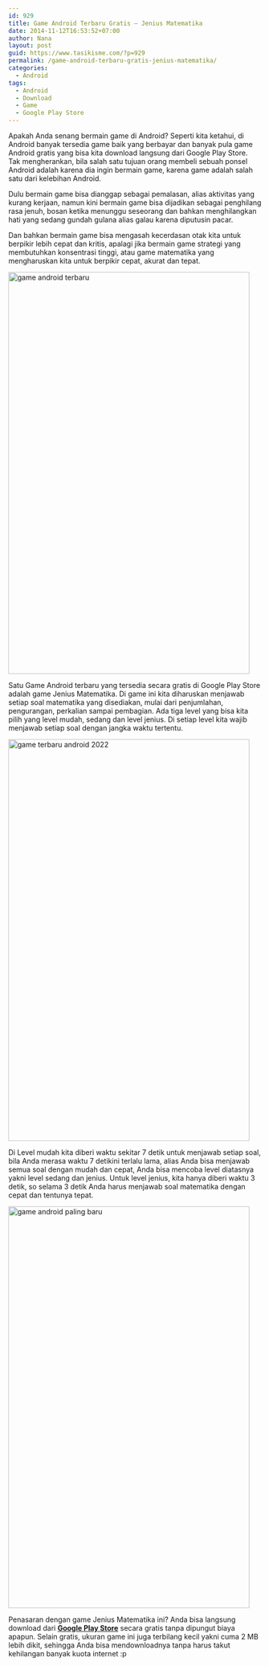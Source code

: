 ```yaml
---
id: 929
title: Game Android Terbaru Gratis – Jenius Matematika
date: 2014-11-12T16:53:52+07:00
author: Nana
layout: post
guid: https://www.tasikisme.com/?p=929
permalink: /game-android-terbaru-gratis-jenius-matematika/
categories:
  - Android
tags:
  - Android
  - Download
  - Game
  - Google Play Store
---
```

Apakah Anda senang bermain game di Android? Seperti kita ketahui, di Android banyak tersedia game baik yang berbayar dan banyak pula game Android gratis yang bisa kita download langsung dari Google Play Store. Tak mengherankan, bila salah satu tujuan orang membeli sebuah ponsel Android adalah karena dia ingin bermain game, karena game adalah salah satu dari kelebihan Android.

Dulu bermain game bisa dianggap sebagai pemalasan, alias aktivitas yang kurang kerjaan, namun kini bermain game bisa dijadikan sebagai penghilang rasa jenuh, bosan ketika menunggu seseorang dan bahkan menghilangkan hati yang sedang gundah gulana alias galau karena diputusin pacar.

Dan bahkan bermain game bisa mengasah kecerdasan otak kita untuk berpikir lebih cepat dan kritis, apalagi jika bermain game strategi yang membutuhkan konsentrasi tinggi, atau game matematika yang mengharuskan kita untuk berpikir cepat, akurat dan tepat.

<img loading="lazy"  src="https://3.bp.blogspot.com/-RtrswaIVwxU/VGJJaUn33xI/AAAAAAAADnA/BGW532W6I5M/s1600/Game_Android_Terbaru_Gratis_1.png" alt="game android terbaru" width="480" height="800" /> 

Satu Game Android terbaru yang tersedia secara gratis di Google Play Store adalah game Jenius Matematika. Di game ini kita diharuskan menjawab setiap soal matematika yang disediakan, mulai dari penjumlahan, pengurangan, perkalian sampai pembagian. Ada tiga level yang bisa kita pilih yang level mudah, sedang dan level jenius. Di setiap level kita wajib menjawab setiap soal dengan jangka waktu tertentu.

<img loading="lazy"  src="https://2.bp.blogspot.com/-L222oDZ3n8I/VGJJcoDB-DI/AAAAAAAADnI/d5ZrqnKyq3I/s1600/Game_Android_Terbaru_gratis_2.png" alt="game terbaru android 2022" width="480" height="800" /> 

Di Level mudah kita diberi waktu sekitar 7 detik untuk menjawab setiap soal, bila Anda merasa waktu 7 detikini terlalu lama, alias Anda bisa menjawab semua soal dengan mudah dan cepat, Anda bisa mencoba level diatasnya yakni level sedang dan jenius. Untuk level jenius, kita hanya diberi waktu 3 detik, so selama 3 detik Anda harus menjawab soal matematika dengan cepat dan tentunya tepat.

<img loading="lazy"  src="https://1.bp.blogspot.com/-b9wQ5KqSPKM/VGJJdLfEF9I/AAAAAAAADnM/z2PMb00zAS0/s1600/Game_Android_Terbaru_gratis_3.png" alt="game android paling baru" width="480" height="800" /> 

Penasaran dengan game Jenius Matematika ini? Anda bisa langsung download dari <a href="https://play.google.com/store/apps/details?id=com.belladyna.matematika" target="_blank" rel="noopener"><strong>Google Play Store</strong></a> secara gratis tanpa dipungut biaya apapun. Selain gratis, ukuran game ini juga terbilang kecil yakni cuma 2 MB lebih dikit, sehingga Anda bisa mendownloadnya tanpa harus takut kehilangan banyak kuota internet :p